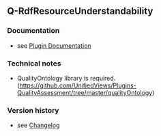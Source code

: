 Q-RdfResourceUnderstandability
----------

### Documentation

* see [Plugin Documentation](./doc/About.md)

### Technical notes

* QualityOntology library is required. (https://github.com/UnifiedViews/Plugins-QualityAssessment/tree/master/qualityOntology)

### Version history

* see [Changelog](./CHANGELOG.md)